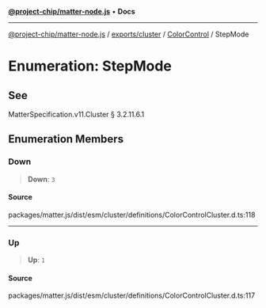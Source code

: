 [**@project-chip/matter-node.js**](../../../../../README.md) • **Docs**

***

[@project-chip/matter-node.js](../../../../../modules.md) / [exports/cluster](../../../README.md) / [ColorControl](../README.md) / StepMode

# Enumeration: StepMode

## See

MatterSpecification.v11.Cluster § 3.2.11.6.1

## Enumeration Members

### Down

> **Down**: `3`

#### Source

packages/matter.js/dist/esm/cluster/definitions/ColorControlCluster.d.ts:118

***

### Up

> **Up**: `1`

#### Source

packages/matter.js/dist/esm/cluster/definitions/ColorControlCluster.d.ts:117
